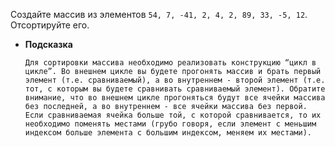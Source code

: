  Создайте массив из элементов `54, 7, -41, 2, 4, 2, 89, 33, -5, 12`. Отсортируйте его.
    
- **Подсказка**

      Для сортировки массива необходимо реализовать конструкцию “цикл в цикле”. Во внешнем цикле вы будете прогонять массив и брать первый элемент (т.е. сравниваемый), а во внутреннем - второй элемент (т.е. тот, с которым вы будете сравнивать сравниваемый элемент). Обратите внимание, что во внешнем цикле прогоняться будут все ячейки массива без последней, а во внутреннем - все ячейки массива без первой. Если сравниваемая ячейка больше той, с которой сравнивается, то их необходимо поменять местами (грубо говоря, если элемент с меньшим индексом больше элемента с большим индексом, меняем их местами).